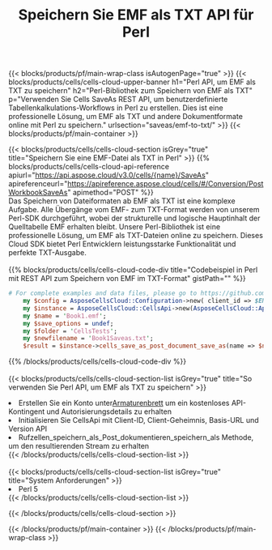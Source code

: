 ﻿---
title:  Speichern Sie EMF als TXT API für Perl
description:  Verwenden Sie das Cloud SDK Aspose.Cells für Perl, um die Datei im EMF-Format als TXT-Formatdatei zu speichern.
url: /de/perl/saveas/emf-to-txt/
---
{{< blocks/products/pf/main-wrap-class isAutogenPage="true" >}}
{{< blocks/products/cells/cells-cloud-upper-banner h1="Perl API, um EMF als TXT zu speichern" h2="Perl-Bibliothek zum Speichern von EMF als TXT" p="Verwenden Sie Cells SaveAs REST API, um benutzerdefinierte Tabellenkalkulations-Workflows in Perl zu erstellen. Dies ist eine professionelle Lösung, um EMF als TXT und andere Dokumentformate online mit Perl zu speichern." urlsection="saveas/emf-to-txt/" >}}
{{< blocks/products/pf/main-container >}}

{{< blocks/products/cells/cells-cloud-section isGrey="true" title="Speichern Sie eine EMF-Datei als TXT in Perl" >}}
{{% blocks/products/cells/cells-cloud-api-reference apiurl="https://api.aspose.cloud/v3.0/cells/{name}/SaveAs" apireferenceurl="https://apireference.aspose.cloud/cells/#/Conversion/PostWorkbookSaveAs" apimethod="POST" %}}
<br/>
Das Speichern von Dateiformaten ab EMF als TXT ist eine komplexe Aufgabe. Alle Übergänge vom EMF- zum TXT-Format werden von unserem Perl-SDK durchgeführt, wobei der strukturelle und logische Hauptinhalt der Quelltabelle EMF erhalten bleibt. Unsere Perl-Bibliothek ist eine professionelle Lösung, um EMF als TXT-Dateien online zu speichern. Dieses Cloud SDK bietet Perl Entwicklern leistungsstarke Funktionalität und perfekte TXT-Ausgabe.
<br/>
<br/>
{{% blocks/products/cells/cells-cloud-code-div title="Codebeispiel in Perl mit REST API zum Speichern von EMF im TXT-Format" gistPath="" %}}
  
```perl
# For complete examples and data files, please go to https://github.com/aspose-cells-cloud/aspose-cells-cloud-perl/
    my $config = AsposeCellsCloud::Configuration->new( client_id => $ENV{'ProductClientId'}, client_secret => $ENV{'ProductClientSecret'});
    my $instance = AsposeCellsCloud::CellsApi->new(AsposeCellsCloud::ApiClient->new( $config));
    my $name = 'Book1.emf';
    my $save_options = undef;
    my $folder = 'CellsTests';
    my $newfilename = 'Book1Saveas.txt';
    $result = $instance->cells_save_as_post_document_save_as(name => $name,save_options => $save_options, newfilename => $newfilename, folder => $folder);
```
  
{{% /blocks/products/cells/cells-cloud-code-div %}}
<br/>
<br/>
{{< blocks/products/cells/cells-cloud-section-list isGrey="true" title="So verwenden Sie Perl API, um EMF als TXT zu speichern" >}}
<li> Erstellen Sie ein Konto unter<a href="https://dashboard.aspose.cloud/">Armaturenbrett</a> um ein kostenloses API-Kontingent und Autorisierungsdetails zu erhalten</li>
<li>Initialisieren Sie CellsApi mit Client-ID, Client-Geheimnis, Basis-URL und Version API</li>
<li>Rufzellen_speichern_als_Post_dokumentieren_speichern_als Methode, um den resultierenden Stream zu erhalten</li>
{{< /blocks/products/cells/cells-cloud-section-list >}}
<br/>
<br/>
{{< blocks/products/cells/cells-cloud-section-list isGrey="true" title="System Anforderungen" >}}
<li>Perl 5</li>
{{< /blocks/products/cells/cells-cloud-section-list >}}

{{< /blocks/products/cells/cells-cloud-section >}}

{{< /blocks/products/pf/main-container >}}
{{< /blocks/products/pf/main-wrap-class >}}
